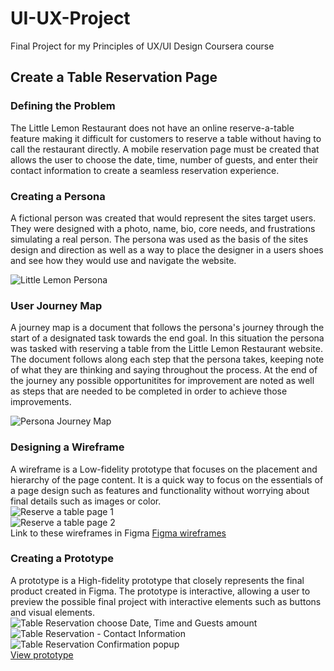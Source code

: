 # UI-UX-Project
Final Project for my Principles of UX/UI Design Coursera course  
  
## Create a Table Reservation Page ##  
  
### Defining the Problem ##  

The Little Lemon Restaurant does not have an online reserve-a-table feature making it difficult for customers to reserve a table without having to call the restaurant directly. A mobile reservation page must be created that allows the user to choose the date, time, number of guests, and enter their contact information to create a seamless reservation experience.  
  
### Creating a Persona ###  

A fictional person was created that would represent the sites target users. They were designed with a photo, name, bio, core needs, and frustrations simulating a real person. The persona was used as the basis of the sites design and direction as well as a way to place the designer in a users shoes and see how they would use and navigate the website.  
  
![Little Lemon Persona](https://github.com/javierb256/UI-UX-Project/blob/main/Little%20Lemon%20Persona.png)  
  
### User Journey Map ###  

A journey map is a document that follows the persona's journey through the start of a designated task towards the end goal. In this situation the persona was tasked with reserving a table from the Little Lemon Restaurant website. The document follows along each step that the persona takes, keeping note of what they are thinking and saying throughout the process. At the end of the journey any possible opportunitites for improvement are noted as well as steps that are needed to be completed in order to achieve those improvements.  
  
![Persona Journey Map](https://github.com/javierb256/UI-UX-Project/blob/main/User%20Journey%20Map.png)  
  
### Designing a Wireframe ###  

A wireframe is a Low-fidelity prototype that focuses on the placement and hierarchy of the page content. It is a quick way to focus on the essentials of a page design such as features and functionality without worrying about final details such as images or color.  
![Reserve a table page 1](https://github.com/javierb256/UI-UX-Project/blob/main/Reserve%20a%20table%20-%20Page%201.png)  
![Reserve a table page 2](https://github.com/javierb256/UI-UX-Project/blob/main/Reserve%20a%20table%20-%20Page%202.png)  
Link to these wireframes in Figma [Figma wireframes](https://www.figma.com/file/4HZ9xiw1ioMOGM26ol35TQ/Booking-a-Table-Wireframes?type=design&t=T295mEBCXRW8F9Gx-1)
  
### Creating a Prototype ### 
  
A prototype is a High-fidelity prototype that closely represents the final product created in Figma. The prototype is interactive, allowing a user to preview the possible final project with interactive elements such as buttons and visual elements.  
![Table Reservation choose Date, Time and Guests amount](https://github.com/javierb256/UI-UX-Project/blob/main/Table%20Reservation%20-%20Time-Date.png)  
![Table Reservation - Contact Information](https://github.com/javierb256/UI-UX-Project/blob/main/Table%20Reservation%20-%20Contact%20Information.png)
![Table Reservation Confirmation popup](https://github.com/javierb256/UI-UX-Project/blob/main/Confirmation%20Popup.png)  
[View prototype](https://www.figma.com/proto/dU4fjADVKulTONUcY5FB1q/Booking-Table-Prototype?type=design&node-id=1-2&scaling=scale-down&page-id=0%3A1&starting-point-node-id=121%3A1612)
